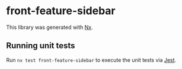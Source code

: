# front-feature-sidebar

This library was generated with [Nx](https://nx.dev).

## Running unit tests

Run `nx test front-feature-sidebar` to execute the unit tests via [Jest](https://jestjs.io).
